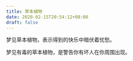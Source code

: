 ```yaml
---
title: 草本植物
date: 2020-02-15T20:54:12+08:00
draft: false
---
```


梦见草本植物，表示得到的快乐中暗伏着忧愁。


梦见有毒的草本植物，是警告你有坏人在你周围出现。
